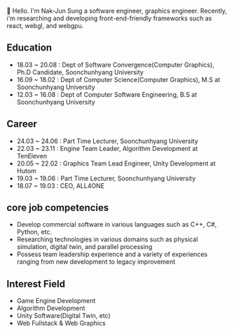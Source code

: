 👋 Hello. I'm Nak-Jun Sung a software engineer, graphics engineer. Recently, i'm researching and developing front-end-friendly frameworks such as react, webgl, and webgpu.

## Education
- 18.03 ~ 20.08 : Dept of Software Convergence(Computer Graphics), Ph.D Candidate, Soonchunhyang University
- 16.09 ~ 18.02 : Dept of Computer Science(Computer Graphics), M.S at Soonchunhyang University
- 12.03 ~ 16.08 : Dept of Computer Software Engineering, B.S at Soonchunhyang University

## Career
- 24.03 ~ 24.06 : Part Time Lecturer, Soonchunhyang University
- 22.03 ~ 23.11 : Engine Team Leader, Algorithm Development at TenEleven
- 20.05 ~ 22.02 : Graphics Team Lead Engineer, Unity Development at Hutom
- 19.03 ~ 19.06 : Part Time Lecturer, Soonchunhyang University
- 18.07 ~ 19.03 : CEO, ALL4ONE

## core job competencies
- Develop commercial software in various languages such as C++, C#, Python, etc.
- Researching technologies in various domains such as physical simulation, digital twin, and parallel processing
- Possess team leadership experience and a variety of experiences ranging from new development to legacy improvement

## Interest Field
- Game Engine Development 
- Algorithm Development
- Unity Software(Digital Twin, etc) 
- Web Fullstack & Web Graphics

